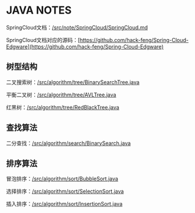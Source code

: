 # JAVA NOTES


SpringCloud文档：[/src/note/SpringCloud/SpringCloud.md](src/note/SpringCloud/SpringCloud.md)

SpringCloud文档对应的源码：[https://github.com/hack-feng/Spring-Cloud-Edgware](https://github.com/hack-feng/Spring-Cloud-Edgware)

## 树型结构

二叉搜索树：[/src/algorithm/tree/BinarySearchTree.java](src/algorithm/tree/BinarySearchTree.java)

平衡二叉树：[/src/algorithm/tree/AVLTree.java](src/algorithm/tree/AVLTree.java)

红黑树：[/src/algorithm/tree/RedBlackTree.java](src/algorithm/tree/RedBlackTree.java)


## 查找算法

二分查找：[/src/algorithm/search/BinarySearch.java](src/algorithm/search/BinarySearch.java)

## 排序算法

冒泡排序：[/src/algorithm/sort/BubbleSort.java](src/algorithm/sort/BubbleSort.java)

选择排序：[/src/algorithm/sort/SelectionSort.java](src/algorithm/sort/SelectionSort.java)

插入排序：[/src/algorithm/sort/InsertionSort.java](src/algorithm/sort/InsertionSort.java)

